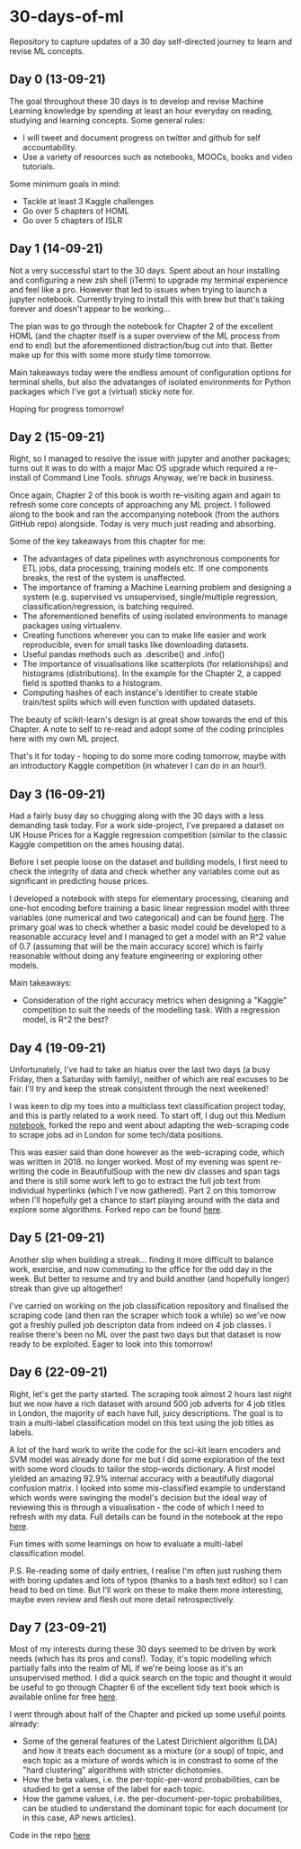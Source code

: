 # 30-days-of-ml
Repository to capture updates of a 30 day self-directed journey to learn and revise ML concepts. 

## Day 0 (13-09-21)
The goal throughout these 30 days is to develop and revise Machine Learning knowledge by spending at least an hour everyday on reading, studying and learning concepts. Some general rules:

- I will tweet and document progress on twitter and github for self accountability.
- Use a variety of resources such as notebooks, MOOCs, books and video tutorials.

Some minimum goals in mind:

- Tackle at least 3 Kaggle challenges
- Go over 5 chapters of HOML
- Go over 5 chapters of ISLR

## Day 1 (14-09-21)

Not a very successful start to the 30 days. Spent about an hour installing and configuring a new zsh shell (iTerm) to upgrade my terminal experience and feel like a pro.
However that led to issues when trying to launch a jupyter notebook. Currently trying to install this with brew but that's taking forever and doesn't appear to be working...

The plan was to go through the notebook for Chapter 2 of the excellent HOML (and the chapter itself is a super overview of the ML process from end to end) but the aforementioned 
distraction/bug cut into that. Better make up for this with some more study time tomorrow. 

Main takeaways today were the endless amount of configuration options for terminal shells, but also the advatanges of isolated environments for Python packages which I've got a (virtual) 
sticky note for. 

Hoping for progress tomorrow!

## Day 2 (15-09-21)

Right, so I managed to resolve the issue with jupyter and another packages; turns out it was to do with a major Mac OS upgrade which required a re-install of Command Line Tools. *shrugs*
Anyway, we're back in business.

Once again, Chapter 2 of this book is worth re-visiting again and again to refresh some core concepts of approaching any ML project. I followed along to the book and ran the accompanying
notebook (from the authors GitHub repo) alongside. Today is very much just reading and absorbing.

Some of the key takeaways from this chapter for me:
* The advantages of data pipelines with asynchronous components for ETL jobs, data processing, training models etc. If one components breaks, the rest of the system is unaffected.
* The importance of framing a Machine Learning problem and designing a system (e.g. supervised vs unsupervised, single/multiple regression, classification/regression, is batching required.
* The aforementioned benefits of using isolated environments to manage packages using virtualenv.
* Creating functions wherever you can to make life easier and work reproducible, even for small tasks like downloading datasets.
* Useful pandas methods such as .describe() and .info()
* The importance of visualisations like scatterplots (for relationships) and histograms (distributions). In the example for the Chapter 2, a capped field is spotted thanks to a histogram.
* Computing hashes of each instance's identifier to create stable train/test splits which will even function with updated datasets.

The beauty of scikit-learn's design is at great show towards the end of this Chapter. A note to self to re-read and adopt some of the coding principles here with my own ML project.

That's it for today - hoping to do some more coding tomorrow, maybe with an introductory Kaggle competition (in whatever I can do in an hour!). 

## Day 3 (16-09-21)

Had a fairly busy day so chugging along with the 30 days with a less demanding task today. For a work side-project, I've prepared a dataset on UK House Prices
for a Kaggle regression competition (similar to the classic Kaggle competition on the ames housing data). 

Before I set people loose on the dataset and building models, I first need to check the integrity of data and check whether any variables come out as significant
in predicting house prices.

I developed a notebook with steps for  elementary processing, cleaning and one-hot encoding before training a basic linear regression model with three variables (one
numerical and two categorical) and can be found [here](https://github.com/faisal-samin/uk-house-prices/blob/main/notebook_linreg_model.ipynb). The primary
goal was to check whether a basic model could be developed to a reasonable accuracy level and I managed to get a model with an R^2 value of 0.7 (assuming
that will be the main accuracy score) which is fairly reasonable without doing any feature engineering or exploring other models. 

Main takeaways:
* Consideration of the right accuracy metrics when designing a "Kaggle" competition to suit the needs of the modelling task. With a regression model, is R^2 
the best? 

## Day 4 (19-09-21)

Unfortunately, I've had to take an hiatus over the last two days (a busy Friday, then a Saturday with family), neither of which are real excuses to be fair. 
I'll try and keep the streak consistent through the next weekened! 

I was keen to dip my toes into a multiclass text classification project today, and this is partly related to a work need. To start off, I dug out this 
Medium [notebook](https://medium.com/analytics-vidhya/classifying-tech-data-job-postings-on-indeed-com-1fd8ca6e7cdd), forked the repo and went about
adapting the web-scraping code to scrape jobs ad in London for some tech/data positions. 

This was easier said than done however as the web-scraping code, which was written in 2018. no longer worked. Most of my evening was spent
re-writing the code in BeautifulSoup with the new div classes and span tags and there is still some work left to go to extract the full job text from
individual hyperlinks (which I've now gathered). Part 2 on this tomorrow when I'll hopefully get a chance to start playing around with the data and 
explore some algorithms. Forked repo can be found [here](https://github.com/faisal-samin/Data_Job_Analysis).

## Day 5 (21-09-21)

Another slip when building a streak... finding it more difficult to balance work, exercise, and now commuting to the office for the odd day in the week. 
But better to resume and try and build another (and hopefully longer) streak than give up altogether!

I've carried on working on the job classification repository and finalised the scraping code (and then ran the scraper which took a while) so we've now
got a freshly pulled job descripton data from indeed on 4 job classes. I realise there's been no ML over the past two days but that dataset is now 
ready to be exploited. Eager to look into this tomorrow!

## Day 6 (22-09-21)

Right, let's get the party started. The scraping took almost 2 hours last night but we now have a rich dataset with around 500 job adverts for 4 job titles in London, the majority of each have full, juicy descriptions. The goal is to train a multi-label classification model on this text using the job titles as labels.

A lot of the hard work to write the code for the sci-kit learn encoders and SVM model was already done for me but I did some exploration of the text with some word clouds to tailor the stop-words dictionary. A first model yielded an amazing 92.9% internal accuracy with a beautifully diagonal
confusion matrix. I looked into some mis-classified example to understand which words were swinging the model's decision but the ideal way of reviewing this
is through a visualisation - the code of which I need to refresh with my data. Full details can be found in the notebook at the repo [here](https://github.com/faisal-samin/Data_Job_Analysis/blob/master/analysis.ipynb).

Fun times with some learnings on how to evaluate a multi-label classification model.

P.S. Re-reading some of daily entries, I realise I'm often just rushing them with boring updates and lots of typos (thanks to a bash text editor) so I can head to bed on time. But I'll work on these to make them more interesting, maybe even review and flesh out more detail retrospectively.

## Day 7 (23-09-21)

Most of my interests during these 30 days seemed to be driven by work needs (which has its pros and cons!). Today, it's topic modelling which partially
falls into the realm of ML if we're being loose as it's an unsupervised method. I did a quick search on the topic and thought it would be useful to go
through Chapter 6 of the excellent tidy text book which is available online for free [here](https://www.tidytextmining.com/topicmodeling.html).

I went through about half of the Chapter and picked up some useful points already:
* Some of the general features of the Latest Dirichlent algorithm (LDA) and how it treats each document as a mixture (or a soup) of topic, and each topic as a mixture of words which is in constrast to some of the "hard clustering" algorithms with stricter dichotomies.
* How the beta values, i.e. the per-topic-per-word probabilities, can be studied to get a sense of the label for each topic.
* How the gamme values, i.e. the per-document-per-topic probabilities, can be studied to understand the dominant topic for each document (or in this case, AP news articles).

Code in the repo [here](https://github.com/faisal-samin/topic-modelling-r/blob/main/topic_modelling.R)

